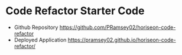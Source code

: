 # Code Refactor Starter Code

- Github Repository https://github.com/PRamsey02/horiseon-code-refactor
- Deployed Application https://pramsey02.github.io/horiseon-code-refactor/
